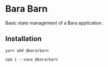 # Bara Barn

Basic state management of a Bara application.

## Installation

```
yarn add @bara/barn

npm i --save @bara/barn
```
